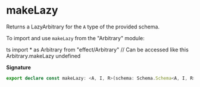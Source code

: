 # makeLazy

Returns a LazyArbitrary for the `A` type of the provided schema.

To import and use `makeLazy` from the "Arbitrary" module:

ts
import \* as Arbitrary from "effect/Arbitrary"
// Can be accessed like this
Arbitrary.makeLazy
undefined

**Signature**

```ts
export declare const makeLazy: <A, I, R>(schema: Schema.Schema<A, I, R>) => LazyArbitrary<A>
```
